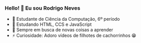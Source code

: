 ### Hello! 👋 Eu sou Rodrigo Neves



- 🔭 Estudante de Ciência da Computação, 6º período
- 🌱 Estudando HTML, CCS e JavaScript
- 👯 Sempre em busca de novas coisas a aprender
- ⚡ Curiosidade: Adoro vídeos de filhotes de cachorrinhos 😁
